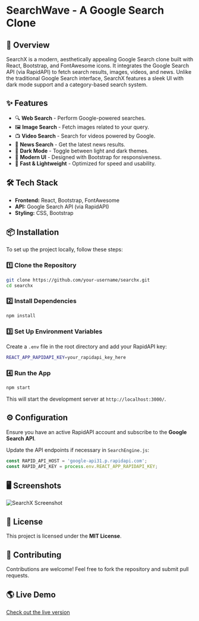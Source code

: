 # SearchWave - A Google Search Clone

## 🚀 Overview
SearchX is a modern, aesthetically appealing Google Search clone built with React, Bootstrap, and FontAwesome icons. It integrates the Google Search API (via RapidAPI) to fetch search results, images, videos, and news. Unlike the traditional Google Search interface, SearchX features a sleek UI with dark mode support and a category-based search system.

## ✨ Features
- 🔍 **Web Search** - Perform Google-powered searches.
- 🖼️ **Image Search** - Fetch images related to your query.
- 📺 **Video Search** - Search for videos powered by Google.
- 📰 **News Search** - Get the latest news results.
- 🌙 **Dark Mode** - Toggle between light and dark themes.
- 🎨 **Modern UI** - Designed with Bootstrap for responsiveness.
- 🚀 **Fast & Lightweight** - Optimized for speed and usability.

## 🛠️ Tech Stack
- **Frontend:** React, Bootstrap, FontAwesome
- **API:** Google Search API (via RapidAPI)
- **Styling:** CSS, Bootstrap

## 📦 Installation
To set up the project locally, follow these steps:

### 1️⃣ Clone the Repository
```sh
git clone https://github.com/your-username/searchx.git
cd searchx
```

### 2️⃣ Install Dependencies
```sh
npm install
```

### 3️⃣ Set Up Environment Variables
Create a `.env` file in the root directory and add your RapidAPI key:
```sh
REACT_APP_RAPIDAPI_KEY=your_rapidapi_key_here
```

### 4️⃣ Run the App
```sh
npm start
```
This will start the development server at `http://localhost:3000/`.

## ⚙️ Configuration
Ensure you have an active RapidAPI account and subscribe to the **Google Search API**.

Update the API endpoints if necessary in `SearchEngine.js`:
```js
const RAPID_API_HOST = 'google-api31.p.rapidapi.com';
const RAPID_API_KEY = process.env.REACT_APP_RAPIDAPI_KEY;
```

## 🖥️ Screenshots
![SearchX Screenshot](screenshot.png)

## 📜 License
This project is licensed under the **MIT License**.

## 🤝 Contributing
Contributions are welcome! Feel free to fork the repository and submit pull requests.

## 🌎 Live Demo
[Check out the live version](https://your-deployment-link.com)


